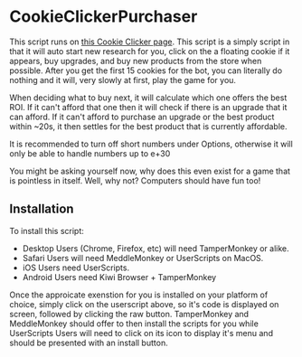 # CookieClickerPurchaser
This script runs on [this Cookie Clicker page](https://orteil.dashnet.org/cookieclicker/).
This script is a simply script in that it will auto start new research for you, click on the a floating cookie if it appears, buy upgrades, and buy new products from the store when possible. After you get the first 15 cookies for the bot, you can literally do nothing and it will, very slowly at first, play the game for you.

When deciding what to buy next, it will calculate which one offers the best ROI. If it can't afford that one then it will check if there is an upgrade that it can afford. If it can't afford to purchase an upgrade or the best product within ~20s, it then settles for the best product that is currently affordable.

It is recommended to turn off short numbers under Options, otherwise it will only be able to handle numbers up to e+30

You might be asking yourself now, why does this even exist for a game that is pointless in itself. Well, why not? Computers should have fun too!

## Installation
To install this script:
- Desktop Users (Chrome, Firefox, etc) will need TamperMonkey or alike.
- Safari Users will need MeddleMonkey or UserScripts on MacOS.
- iOS Users need UserScripts.
- Android Users need Kiwi Browser + TamperMonkey

Once the approicate exenstion for you is installed on your platform of choice, simply click on the userscript above, so it's code is displayed on screen, followed by clicking the raw button. TamperMonkey and MeddleMonkey should offer to then install the scripts for you while UserScripts Users will need to click on its icon to display it's menu and should be presented with an install button.
